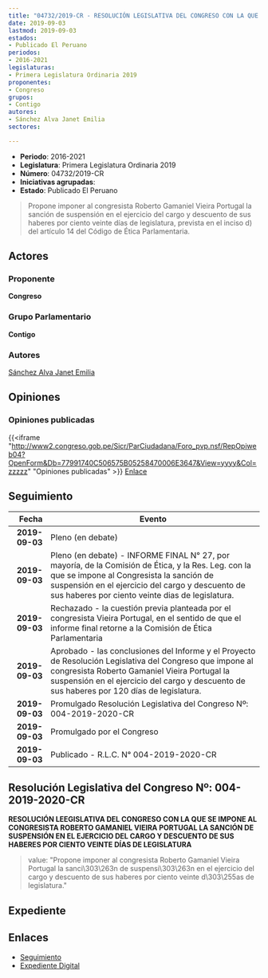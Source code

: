 ```yaml
---
title: "04732/2019-CR - RESOLUCIÓN LEGISLATIVA DEL CONGRESO CON LA QUE SE IMPONE AL CONGRESISTA ROBERTO GAMANIEL VIEIRA PORTUGAL LA SANCIÓN DE SUSPENSIÓN EN EL EJERCICIO DEL CARGO Y DESCUENTO DE SUS HABERES POR CIENTO VEINTE DÍAS DE LEGISLATURA"
date: 2019-09-03
lastmod: 2019-09-03
estados:
- Publicado El Peruano
periodos:
- 2016-2021
legislaturas:
- Primera Legislatura Ordinaria 2019
proponentes:
- Congreso
grupos:
- Contigo
autores:
- Sánchez Alva Janet Emilia
sectores:

---
```

- **Periodo**: 2016-2021
- **Legislatura**: Primera Legislatura Ordinaria 2019
- **Número**: 04732/2019-CR
- **Iniciativas agrupadas**: 
- **Estado**: Publicado El Peruano

> Propone imponer al congresista Roberto Gamaniel Vieira Portugal la sanción de suspensión en el ejercicio del cargo y descuento de sus haberes por ciento veinte días de legislatura, prevista en el inciso d) del artículo 14 del Código de Ética Parlamentaria.


## Actores

### Proponente

**Congreso**

### Grupo Parlamentario

**Contigo**

### Autores

[Sánchez Alva Janet Emilia](mailto:mailto:jsancheza@congreso.gob.pe)

## Opiniones

### Opiniones publicadas

{{<iframe "http://www2.congreso.gob.pe/Sicr/ParCiudadana/Foro_pvp.nsf/RepOpiweb04?OpenForm&Db=77991740C506575B05258470006E3647&View=yyyy&Col=zzzzz" "Opiniones publicadas" >}}
[Enlace](http://www2.congreso.gob.pe/Sicr/ParCiudadana/Foro_pvp.nsf/RepOpiweb04?OpenForm&Db=77991740C506575B05258470006E3647&View=yyyy&Col=zzzzz)


## Seguimiento

| Fecha | Evento |
|------:|--------|
| **2019-09-03** | Pleno (en debate) |
| **2019-09-03** | Pleno (en debate) - INFORME FINAL N° 27, por mayoría, de la Comisión de Ética, y la Res. Leg. con la que se impone al Congresista la sanción de suspensión en el ejercicio del cargo y descuento de sus haberes por ciento veinte dias de legislatura. |
| **2019-09-03** | Rechazado - la cuestión previa planteada por el congresista Vieira Portugal, en el sentido de que el informe final retorne a la Comisión de Ética Parlamentaria |
| **2019-09-03** | Aprobado - las conclusiones del Informe y el Proyecto de Resolución Legislativa del Congreso que impone al congresista Roberto Gamaniel Vieira Portugal la suspensión en el ejercicio del cargo y descuento de sus haberes por 120 días de legislatura. |
| **2019-09-03** | Promulgado Resolución Legislativa del Congreso Nº: 004-2019-2020-CR |
| **2019-09-03** | Promulgado por el Congreso |
| **2019-09-03** | Publicado - R.L.C. N° 004-2019-2020-CR |

## Resolución Legislativa del Congreso Nº: 004-2019-2020-CR

**RESOLUCIÓN LEEGISLATIVA DEL CONGRESO CON LA QUE SE IMPONE AL CONGRESISTA ROBERTO GAMANIEL VIEIRA PORTUGAL LA SANCIÓN DE SUSPENSIÓN EN EL EJERCICIO DEL CARGO Y DESCUENTO DE SUS HABERES POR CIENTO VEINTE DÍAS DE LEGISLATURA**

> value: "Propone imponer al congresista Roberto Gamaniel Vieira Portugal la sanci\303\263n de suspensi\303\263n en el ejercicio del cargo y descuento de sus haberes por ciento veinte d\303\255as de legislatura."


## Expediente

## Enlaces

- [Seguimiento](http://www2.congreso.gob.pe/Sicr/TraDocEstProc/CLProLey2016.nsf/f7fff46988ca05b1052578e100829cc7/fd2866d12399110f0525846b00074020?OpenDocument)
- [Expediente Digital](http://www2.congreso.gob.pe/Sicr/TraDocEstProc/Expvirt_2011.nsf/visbusqptramdoc1621/04732?opendocument)

